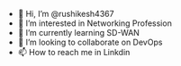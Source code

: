 - 👋 Hi, I’m @rushikesh4367
- 👀 I’m interested in Networking Profession
- 🌱 I’m currently learning SD-WAN 
- 💞️ I’m looking to collaborate on DevOps
- 📫 How to reach me in Linkdin

<!---
rushikesh4367/rushikesh4367 is a ✨ special ✨ repository because its `README.md` (this file) appears on your GitHub profile.
You can click the Preview link to take a look at your changes.
--->
